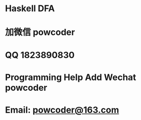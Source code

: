 # Haskell DFA
# 加微信 powcoder

# QQ 1823890830

# Programming Help Add Wechat powcoder

# Email: powcoder@163.com

